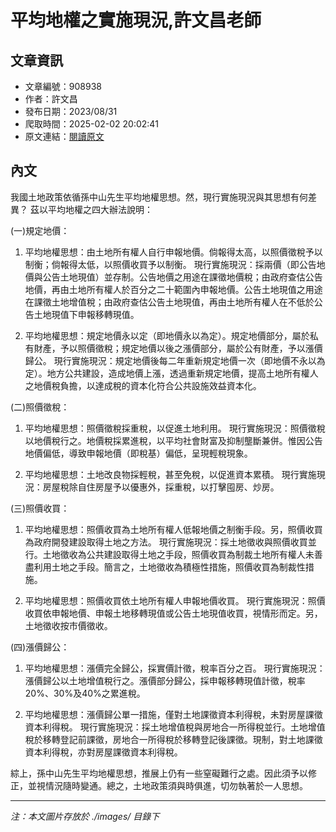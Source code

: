 # 平均地權之實施現況,許文昌老師

## 文章資訊
- 文章編號：908938
- 作者：許文昌
- 發布日期：2023/08/31
- 爬取時間：2025-02-02 20:02:41
- 原文連結：[閱讀原文](https://real-estate.get.com.tw/Columns/detail.aspx?no=908938)

## 內文
我國土地政策依循孫中山先生平均地權思想。然，現行實施現況與其思想有何差異？ 茲以平均地權之四大辦法說明：

(一)規定地價：

1. 平均地權思想：由土地所有權人自行申報地價。倘報得太高，以照價徵稅予以制衡；倘報得太低，以照價收買予以制衡。 現行實施現況：採兩價（即公告地價與公告土地現值）並存制。公告地價之用途在課徵地價稅；由政府查估公告地價，再由土地所有權人於百分之二十範圍內申報地價。公告土地現值之用途在課徵土地增值稅；由政府查估公告土地現值，再由土地所有權人在不低於公告土地現值下申報移轉現值。

2. 平均地權思想：規定地價永以定（即地價永以為定）。規定地價部分，屬於私有財產，予以照價徵稅；規定地價以後之漲價部分，屬於公有財產，予以漲價歸公。 現行實施現況：規定地價後每二年重新規定地價一次（即地價不永以為定）。地方公共建設，造成地價上漲，透過重新規定地價，提高土地所有權人之地價稅負擔，以達成稅的資本化符合公共設施效益資本化。

(二)照價徵稅：

1. 平均地權思想：照價徵稅採重稅，以促進土地利用。 現行實施現況：照價徵稅以地價稅行之。地價稅採累進稅，以平均社會財富及抑制壟斷兼併。惟因公告地價偏低，導致申報地價（即稅基）偏低，呈現輕稅現象。

2. 平均地權思想：土地改良物採輕稅，甚至免稅，以促進資本累積。 現行實施現況：房屋稅除自住房屋予以優惠外，採重稅，以打擊囤房、炒房。

(三)照價收買：

1. 平均地權思想：照價收買為土地所有權人低報地價之制衡手段。另，照價收買為政府開發建設取得土地之方法。 現行實施現況：採土地徵收與照價收買並行。土地徵收為公共建設取得土地之手段，照價收買為制裁土地所有權人未善盡利用土地之手段。簡言之，土地徵收為積極性措施，照價收買為制裁性措施。

2. 平均地權思想：照價收買依土地所有權人申報地價收買。 現行實施現況：照價收買依申報地價、申報土地移轉現值或公告土地現值收買，視情形而定。另，土地徵收按市價徵收。

(四)漲價歸公：

1. 平均地權思想：漲價完全歸公，採實價計徵，稅率百分之百。 現行實施現況：漲價歸公以土地增值稅行之。漲價部分歸公，採申報移轉現值計徵，稅率20%、30%及40%之累進稅。

2. 平均地權思想：漲價歸公單一措施，僅對土地課徵資本利得稅，未對房屋課徵資本利得稅。 現行實施現況：採土地增值稅與房地合一所得稅並行。土地增值稅於移轉登記前課徵，房地合一所得稅於移轉登記後課徵。現制，對土地課徵資本利得稅，亦對房屋課徵資本利得稅。

綜上，孫中山先生平均地權思想，推展上仍有一些窒礙難行之處。因此須予以修正，並視情況隨時變通。總之，土地政策須與時俱進，切勿執著於一人思想。

---
*注：本文圖片存放於 ./images/ 目錄下*
